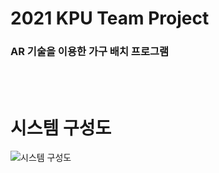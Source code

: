 # 2021 KPU Team Project
### AR 기술을 이용한 가구 배치 프로그램
<br><br>

# 시스템 구성도
![시스템 구성도](https://user-images.githubusercontent.com/86781939/201482210-351a5591-4e2b-423a-9f5d-520df326df36.PNG)
